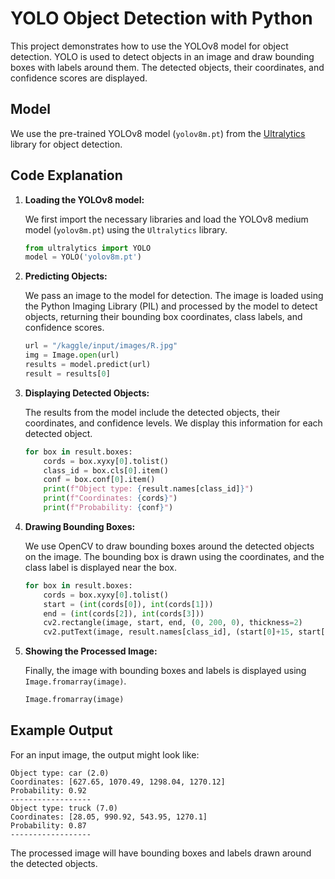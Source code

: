 # YOLO Object Detection with Python

This project demonstrates how to use the YOLOv8 model for object detection. YOLO is used to detect objects in an image and draw bounding boxes with labels around them. The detected objects, their coordinates, and confidence scores are displayed.


## Model

We use the pre-trained YOLOv8 model (`yolov8m.pt`) from the [Ultralytics](https://github.com/ultralytics/ultralytics) library for object detection.

## Code Explanation

1. **Loading the YOLOv8 model:**

   We first import the necessary libraries and load the YOLOv8 medium model (`yolov8m.pt`) using the `Ultralytics` library.

   ```python
   from ultralytics import YOLO
   model = YOLO('yolov8m.pt')
   ```

2. **Predicting Objects:**

   We pass an image to the model for detection. The image is loaded using the Python Imaging Library (PIL) and processed by the model to detect objects, returning their bounding box coordinates, class labels, and confidence scores.

   ```python
   url = "/kaggle/input/images/R.jpg"
   img = Image.open(url)
   results = model.predict(url)
   result = results[0]
   ```

3. **Displaying Detected Objects:**

   The results from the model include the detected objects, their coordinates, and confidence levels. We display this information for each detected object.

   ```python
   for box in result.boxes:
       cords = box.xyxy[0].tolist()
       class_id = box.cls[0].item()
       conf = box.conf[0].item()
       print(f"Object type: {result.names[class_id]}")
       print(f"Coordinates: {cords}")
       print(f"Probability: {conf}")
   ```

4. **Drawing Bounding Boxes:**

   We use OpenCV to draw bounding boxes around the detected objects on the image. The bounding box is drawn using the coordinates, and the class label is displayed near the box.

   ```python
   for box in result.boxes:
       cords = box.xyxy[0].tolist()
       start = (int(cords[0]), int(cords[1]))
       end = (int(cords[2]), int(cords[3]))
       cv2.rectangle(image, start, end, (0, 200, 0), thickness=2)
       cv2.putText(image, result.names[class_id], (start[0]+15, start[1]+30), cv2.FONT_HERSHEY_SIMPLEX, 0.9, (10, 0, 10), 2)
   ```

5. **Showing the Processed Image:**

   Finally, the image with bounding boxes and labels is displayed using `Image.fromarray(image)`.

   ```python
   Image.fromarray(image)
   ```

## Example Output

For an input image, the output might look like:

```
Object type: car (2.0)
Coordinates: [627.65, 1070.49, 1298.04, 1270.12]
Probability: 0.92
------------------
Object type: truck (7.0)
Coordinates: [28.05, 990.92, 543.95, 1270.1]
Probability: 0.87
------------------
```

The processed image will have bounding boxes and labels drawn around the detected objects.
     